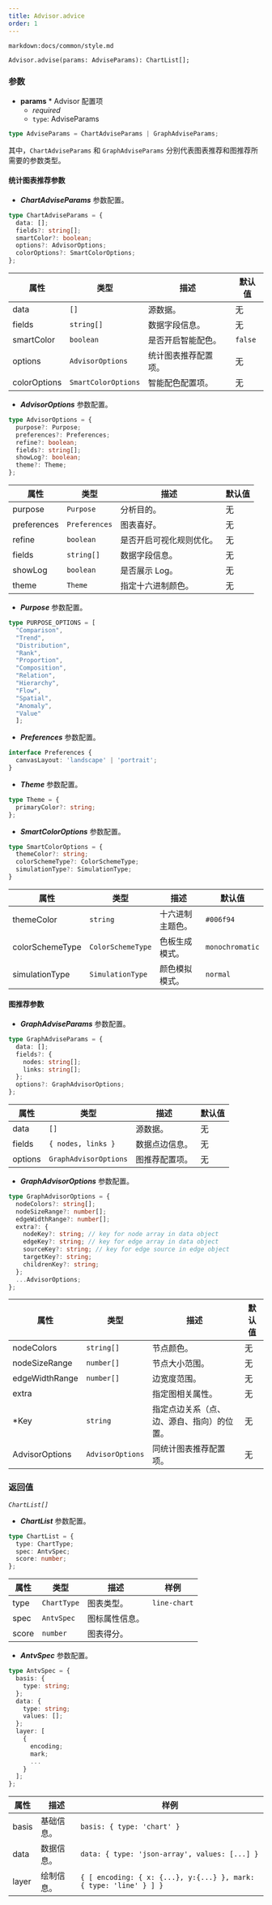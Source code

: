 ```yaml
---
title: Advisor.advice
order: 1
---
```


`markdown:docs/common/style.md`

<div class='doc-md'>

```sign
Advisor.advise(params: AdviseParams): ChartList[];
```

### 参数

* **params** * Advisor 配置项
  * _required_
  * `type`: AdviseParams

```ts
type AdviseParams = ChartAdviseParams | GraphAdviseParams;
```

其中，`ChartAdviseParams` 和 `GraphAdviseParams` 分别代表图表推荐和图推荐所需要的参数类型。

#### 统计图表推荐参数

* ***ChartAdviseParams*** 参数配置。

```ts
type ChartAdviseParams = {
  data: [];
  fields?: string[];
  smartColor?: boolean;
  options?: AdvisorOptions;
  colorOptions?: SmartColorOptions;
};
```

| 属性 | 类型 | 描述 | 默认值 |  
| ----| ---- | ---- | -----|
| data | `[]` | 源数据。 | 无 |
| fields | `string[]` | 数据字段信息。 | 无 |
| smartColor | `boolean` | 是否开启智能配色。 | `false` |
| options | `AdvisorOptions` | 统计图表推荐配置项。 | 无 |
| colorOptions | `SmartColorOptions` | 智能配色配置项。 | 无 |

* ***AdvisorOptions*** 参数配置。
```ts
type AdvisorOptions = {
  purpose?: Purpose;
  preferences?: Preferences;
  refine?: boolean;
  fields?: string[];
  showLog?: boolean;
  theme?: Theme;
};
```

| 属性 | 类型 | 描述 | 默认值 |  
| ----| ---- | ---- | -----|
| purpose | `Purpose` | 分析目的。 | 无 |
| preferences | `Preferences` | 图表喜好。 | 无 |
| refine | `boolean` | 是否开启可视化规则优化。 | 无 |
| fields | `string[]` | 数据字段信息。 | 无 |
| showLog | `boolean` | 是否展示 Log。 | 无 |
| theme | `Theme` | 指定十六进制颜色。 | 无 |

* ***Purpose*** 参数配置。
```ts
type PURPOSE_OPTIONS = [
  "Comparison", 
  "Trend", 
  "Distribution", 
  "Rank", 
  "Proportion", 
  "Composition", 
  "Relation", 
  "Hierarchy", 
  "Flow", 
  "Spatial", 
  "Anomaly", 
  "Value"
  ];
```
* ***Preferences*** 参数配置。
```ts
interface Preferences {
  canvasLayout: 'landscape' | 'portrait';
}
```
* ***Theme*** 参数配置。
```ts
type Theme = {
  primaryColor?: string;
};
```

* ***SmartColorOptions*** 参数配置。
```ts
type SmartColorOptions = {
  themeColor?: string;
  colorSchemeType?: ColorSchemeType;
  simulationType?: SimulationType;
}
```
| 属性 | 类型 | 描述 | 默认值 |  
| ----| ---- | ---- | -----|
| themeColor | `string` | 十六进制主题色。 | `#006f94` |
| colorSchemeType | `ColorSchemeType` | 色板生成模式。 | `monochromatic` |
| simulationType | `SimulationType` | 颜色模拟模式。 | `normal` |

#### 图推荐参数

* ***GraphAdviseParams*** 参数配置。

```ts
type GraphAdviseParams = {
  data: [];
  fields?: {
    nodes: string[];
    links: string[];
  };
  options?: GraphAdvisorOptions;
};
```

| 属性 | 类型 | 描述 | 默认值 |  
| ----| ---- | ---- | -----|
| data | `[]` | 源数据。 | 无 |
| fields | `{ nodes, links }` | 数据点边信息。 | 无 |
| options | `GraphAdvisorOptions` | 图推荐配置项。 | 无 |

* ***GraphAdvisorOptions*** 参数配置。
```ts
type GraphAdvisorOptions = {
  nodeColors?: string[];
  nodeSizeRange?: number[];
  edgeWidthRange?: number[];
  extra?: {
    nodeKey?: string; // key for node array in data object
    edgeKey?: string; // key for edge array in data object
    sourceKey?: string; // key for edge source in edge object
    targetKey?: string;
    childrenKey?: string;
  };
  ...AdvisorOptions;
};
```

| 属性 | 类型 | 描述 | 默认值 |  
| ----| ---- | ---- | -----|
| nodeColors | `string[]` | 节点颜色。 | 无 |
| nodeSizeRange | `number[]` | 节点大小范围。 | 无 |
| edgeWidthRange | `number[]` | 边宽度范围。 | 无 |
| extra |  | 指定图相关属性。 | 无 |
| *Key | `string` | 指定点边关系（点、边、源自、指向）的位置。 | 无 |
| AdvisorOptions | `AdvisorOptions` | 同统计图表推荐配置项。 | 无 |



### 返回值

*`ChartList[]`* 

* ***ChartList*** 参数配置。

```ts
type ChartList = {
  type: ChartType;
  spec: AntvSpec;
  score: number;
};
```

| 属性 | 类型 | 描述 | 样例 |  
| ----| ---- | ---- | -----|
| type | `ChartType` | 图表类型。 | `line-chart` |
| spec | `AntvSpec` | 图标属性信息。 |  |
| score | `number` | 图表得分。 |  |

* ***AntvSpec*** 参数配置。
```ts
type AntvSpec = {
  basis: { 
    type: string;
  };
  data: { 
    type: string;
    values: [];
  };
  layer: [
    { 
      encoding;
      mark;
      ...
    }
  ];
};
```
| 属性 | 描述 | 样例 |  
| ----| ---- | -----|
| basis | 基础信息。 | `basis: { type: 'chart' }` |
| data | 数据信息。 | `data: { type: 'json-array', values: [...] }` |
| layer | 绘制信息。 | `{ [ encoding: { x: {...}, y:{...} }, mark: { type: 'line' } ] }` |



</div>
